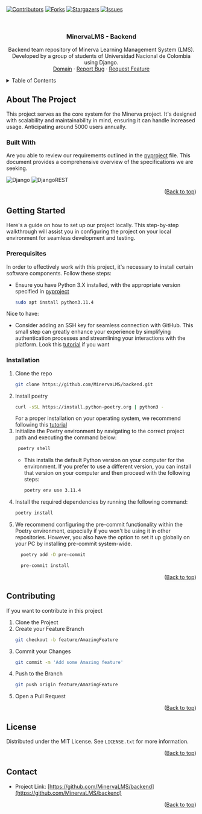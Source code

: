 <!-- Improved compatibility of Back to top link: See: https://github.com/othneildrew/Best-README-Template/pull/73 -->

<a name="Judge - API"></a>

<!--
*** Thanks for checking out the Best-README-Template. If you have a suggestion
*** that would make this better, please fork the repo and create a pull request
*** or simply open an issue with the tag "enhancement".
*** Don't forget to give the project a star!
*** Thanks again! Now go create something AMAZING! :D
-->

<!-- PROJECT SHIELDS -->
<!--
*** I'm using markdown "reference style" links for readability.
*** Reference links are enclosed in brackets [ ] instead of parentheses ( ).
*** See the bottom of this document for the declaration of the reference variables
*** for contributors-url, forks-url, etc. This is an optional, concise syntax you may use.
*** https://www.markdownguide.org/basic-syntax/#reference-style-links
-->

[![Contributors][contributors-shield]][contributors-url]
[![Forks][forks-shield]][forks-url]
[![Stargazers][stars-shield]][stars-url]
[![Issues][issues-shield]][issues-url]

<!-- PROJECT LOGO -->
<br />
<div align="center">

  <h3 align="center">MinervaLMS - Backend</h3>

  <p align="center">
    Backend team repository of Minerva Learning Management System (LMS). Developed by a group of students of Universidad Nacional de Colombia using Django.
    <br />
    <a href="minerva-api-4t0g.onrender.com/">Domain</a>
    ·
    <a href="https://github.com/MinervaLMS/backend/issues">Report Bug</a>
    ·
    <a href="https://github.com/MinervaLMS/backend/issues">Request Feature</a>
  </p>
</div>

<!-- TABLE OF CONTENTS -->
<details>
  <summary>Table of Contents</summary>
  <ol>
    <li>
      <a href="#about-the-project">About The Project</a>
      <ol>
        <li><a href="#built-with">Built With</a></li>
      </ol>
    </li>
    <li>
      <a href="#getting-started">Getting Started</a>
      <ol>
        <li><a href="#prerequisites">Prerequisites</a></li>
        <li><a href="#installation">Installation</a></li>
      </ol>
    </li>
    <li><a href="#contributing">Contributing</a></li>
    <li><a href="#license">License</a></li>
    <li><a href="#contact">Contact</a></li>
  </ol>
</details>

<!-- ABOUT THE PROJECT -->

## About The Project

This project serves as the core system for the Minerva project. It's designed with scalability and maintainability in mind, ensuring it can handle increased usage. Anticipating around 5000 users annually.

### Built With

Are you able to review our requirements outlined in the [pyproject](https://github.com/MinervaLMS/backend/blob/develop/pyproject.toml) file. This document provides a comprehensive overview of the specifications we are seeking.

![Django](https://img.shields.io/badge/django-%23092E20.svg?style=for-the-badge&logo=django&logoColor=white)
![DjangoREST](https://img.shields.io/badge/DJANGO-REST-ff1709?style=for-the-badge&logo=django&logoColor=white&color=ff1709&labelColor=gray)

<p align="right">(<a href="#readme-top">Back to top</a>)</p>

<!-- GETTING STARTED -->

## Getting Started

Here's a guide on how to set up our project locally. This step-by-step walkthrough will assist you in configuring the project on your local environment for seamless development and testing.

### Prerequisites

In order to effectively work with this project, it's necessary to install certain software components. Follow these steps:

-   Ensure you have Python 3.X installed, with the appropriate version specified in [pyproject](https://github.com/MinervaLMS/backend/blob/develop/pyproject.toml)

    ```sh
    sudo apt install python3.11.4
    ```

Nice to have:

-   Consider adding an SSH key for seamless connection with GitHub. This small step can greatly enhance your experience by simplifying authentication processes and streamlining your interactions with the platform. Look this [tutorial](https://www.youtube.com/watch?v=8X4u9sca3Io) if you want

### Installation

1. Clone the repo
    ```sh
    git clone https://github.com/MinervaLMS/backend.git
    ```
2. Install poetry
    ```sh
    curl -sSL https://install.python-poetry.org | python3 -
    ```
    For a proper installation on your operating system, we recommend following this [tutorial](https://python-poetry.org/docs/)
3. Initialize the Poetry environment by navigating to the correct project path and executing the command below:
    ```sh
     poetry shell
    ```
    - This installs the default Python version on your computer for the environment. If you prefer to use a different version, you can install that version on your computer and then proceed with the following steps:
        ```sh
        poetry env use 3.11.4
        ```
4. Install the required dependencies by running the following command:
    ```sh
    poetry install
    ```
5. We recommend configuring the pre-commit functionality within the Poetry environment, especially if you won't be using it in other repositories. However, you also have the option to set it up globally on your PC by installing pre-commit system-wide.
    ```sh
      poetry add -D pre-commit
    ```
    ```sh
      pre-commit install
    ```

<p align="right">(<a href="#readme-top">Back to top</a>)</p>

<!-- CONTRIBUTING -->

## Contributing

If you want to contribute in this project

1. Clone the Project
2. Create your Feature Branch
    ```sh
    git checkout -b feature/AmazingFeature
    ```
3. Commit your Changes
    ```sh
    git commit -m 'Add some Amazing feature'
    ```
4. Push to the Branch
    ```sh
    git push origin feature/AmazingFeature
    ```
5. Open a Pull Request

<p align="right">(<a href="#readme-top">Back to top</a>)</p>

<!-- LICENSE -->

## License

Distributed under the MIT License. See `LICENSE.txt` for more information.

<p align="right">(<a href="#readme-top">Back to top</a>)</p>

<!-- CONTACT -->

## Contact

<!-- Your Name - [@your_twitter](https://twitter.com/your_username) - email@example.com -->

- Project Link: [https://github.com/MinervaLMS/backend](https://github.com/MinervaLMS/backend)

<p align="right">(<a href="#readme-top">Back to top</a>)</p>

<!-- MARKDOWN LINKS & IMAGES -->
<!-- https://www.markdownguide.org/basic-syntax/#reference-style-links -->

[contributors-shield]: https://img.shields.io/github/contributors/minervaLMS/backend
[contributors-url]: https://github.com/MinervaLMS/backend/graphs/contributors
[forks-shield]: https://img.shields.io/github/forks/minervaLMS/backend
[forks-url]: https://github.com/othneildrew/Best-README-Template/network/members
[stars-shield]: https://img.shields.io/github/stars/minervaLMS/backend
[stars-url]: https://github.com/MinervaLMS/backend/stargazers
[issues-shield]: https://img.shields.io/github/issues/minervaLMS/backend
[issues-url]: https://github.com/MinervaLMS/backend/issues
[license-shield]: https://img.shields.io/github/license/minervaLMS/backend
[license-url]: https://github.com/othneildrew/Best-README-Template/blob/master/LICENSE.txt
[linkedin-shield]: https://img.shields.io/badge/-LinkedIn-black.svg?style=for-the-badge&logo=linkedin&colorB=555
[linkedin-url]: https://linkedin.com/in/othneildrew
[product-screenshot]: images/screenshot.png
